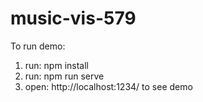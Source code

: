 # music-vis-579
 
To run demo:

1. run: npm install
2. run: npm run serve
3. open: http://localhost:1234/ to see demo